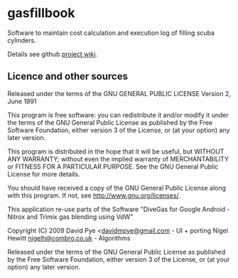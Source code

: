 # gasfillbook

Software to maintain cost calculation and execution log of filling scuba cylinders. 

Details see github [project wiki](https://github.com/oprobst/gasfillbook/wiki).


## Licence and other sources

Released under the terms of the GNU GENERAL PUBLIC LICENSE
                       Version 2, June 1991

This program is free software: you can redistribute it and/or modify it under the terms of the GNU General Public License as published by the Free Software Foundation, either version 3 of the License, or (at your option) any later version.

This program is distributed in the hope that it will be useful, but WITHOUT ANY WARRANTY; without even the implied warranty of MERCHANTABILITY or FITNESS FOR A PARTICULAR PURPOSE.  See the GNU General Public License for more details.

 You should have received a copy of the GNU General Public License along with this program.  If not, see <http://www.gnu.org/licenses/>.
    
This application re-use parts of the Software "DiveGas for Google Android - Nitrox and Trimix gas blending using VdW"

Copyright (C) 2009 David Pye    <davidmpye@gmail.com  - UI + porting 
                   Nigel Hewitt <nigelh@combro.co.uk> - Algorithms
                   
Released under the terms of the GNU General Public License as published by the Free Software Foundation, either version 3 of the License, or (at your option) any later version.  